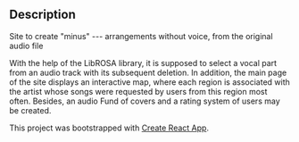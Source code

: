 ## Description
Site to create "minus" --- arrangements without voice, from the original audio file

With the help of the LibROSA library, it is supposed to select a vocal part from an audio track with its subsequent deletion.
In addition, the main page of the site displays an interactive map, where each region is associated with the artist whose songs were requested by users from this region most often.
Besides, an audio Fund of covers and a rating system of users may be created.

This project was bootstrapped with [Create React App](https://github.com/facebook/create-react-app).
